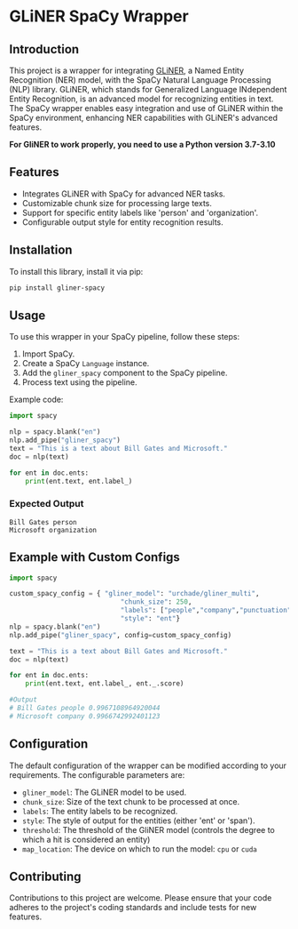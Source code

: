 # GLiNER SpaCy Wrapper

## Introduction
This project is a wrapper for integrating [GLiNER](https://github.com/urchade/GLiNER), a Named Entity Recognition (NER) model, with the SpaCy Natural Language Processing (NLP) library. GLiNER, which stands for Generalized Language INdependent Entity Recognition, is an advanced model for recognizing entities in text. The SpaCy wrapper enables easy integration and use of GLiNER within the SpaCy environment, enhancing NER capabilities with GLiNER's advanced features.

**For GliNER to work properly, you need to use a Python version 3.7-3.10**

## Features
- Integrates GLiNER with SpaCy for advanced NER tasks.
- Customizable chunk size for processing large texts.
- Support for specific entity labels like 'person' and 'organization'.
- Configurable output style for entity recognition results.

## Installation
To install this library, install it via pip:

```bash
pip install gliner-spacy
```

## Usage
To use this wrapper in your SpaCy pipeline, follow these steps:

1. Import SpaCy.
2. Create a SpaCy `Language` instance.
3. Add the `gliner_spacy` component to the SpaCy pipeline.
4. Process text using the pipeline.

Example code:

```python
import spacy

nlp = spacy.blank("en")
nlp.add_pipe("gliner_spacy")
text = "This is a text about Bill Gates and Microsoft."
doc = nlp(text)

for ent in doc.ents:
    print(ent.text, ent.label_)
```

### Expected Output

```
Bill Gates person
Microsoft organization
```

## Example with Custom Configs

```python
import spacy

custom_spacy_config = { "gliner_model": "urchade/gliner_multi",
                            "chunk_size": 250,
                            "labels": ["people","company","punctuation"],
                            "style": "ent"}
nlp = spacy.blank("en")
nlp.add_pipe("gliner_spacy", config=custom_spacy_config)

text = "This is a text about Bill Gates and Microsoft."
doc = nlp(text)

for ent in doc.ents:
    print(ent.text, ent.label_, ent._.score)

#Output
# Bill Gates people 0.9967108964920044
# Microsoft company 0.9966742992401123    
```

## Configuration
The default configuration of the wrapper can be modified according to your requirements. The configurable parameters are:
- `gliner_model`: The GLiNER model to be used.
- `chunk_size`: Size of the text chunk to be processed at once.
- `labels`: The entity labels to be recognized.
- `style`: The style of output for the entities (either 'ent' or 'span').
- `threshold`: The threshold of the GliNER model (controls the degree to which a hit is considered an entity)
- `map_location`: The device on which to run the model: `cpu` or `cuda`

## Contributing
Contributions to this project are welcome. Please ensure that your code adheres to the project's coding standards and include tests for new features.
